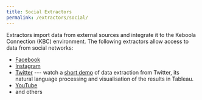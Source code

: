 ```yaml
---
title: Social Extractors
permalink: /extractors/social/
---
```


Extractors import data from external sources and integrate it to the Keboola Connection (KBC) environment.
The following extractors allow access to data from social networks:

- [Facebook](/extractors/social/facebook/)
- [Instagram](/extractors/social/instagram/)
- [Twitter](/extractors/social/twitter/) --- watch a [short demo](https://www.youtube.com/watch?v=dx03hlA7dTo)
of data extraction from Twitter, its natural language processing and visualisation of the results in Tableau.
- [YouTube](/extractors/social/youtube/)
- and others
